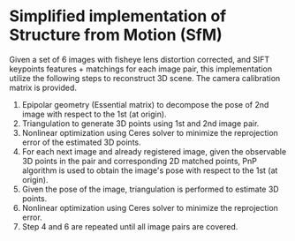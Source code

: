 # Simplified implementation of Structure from Motion (SfM)

Given a set of 6 images with fisheye lens distortion corrected, and SIFT keypoints features + matchings for each image pair, this implementation utilize the following steps to reconstruct 3D scene. The camera calibration matrix is provided.

1. Epipolar geometry (Essential matrix) to decompose the pose of 2nd image with respect to the 1st (at origin).
2. Triangulation to generate 3D points using 1st and 2nd image pair.
3. Nonlinear optimization using Ceres solver to minimize the reprojection error of the estimated 3D points.
4. For each next image and already registered image, given the observable 3D points in the pair and corresponding 2D matched points, PnP algorithm is used to obtain the image's pose with respect to the 1st (at origin).
5. Given the pose of the image, triangulation is performed to estimate 3D points.
6. Nonlinear optimization using Ceres solver to minimize the reprojection error.
6. Step 4 and 6 are repeated until all image pairs are covered.

